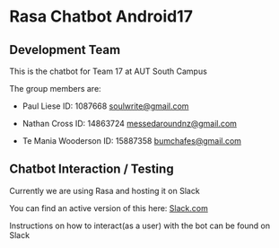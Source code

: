 # Rasa Chatbot Android17
## Development Team
This is the chatbot for Team 17 at AUT South Campus

The group members are:

- Paul Liese	ID: 1087668	soulwrite@gmail.com

- Nathan Cross	ID: 14863724	messedaroundnz@gmail.com

- Te Mania Wooderson	ID: 15887358	bumchafes@gmail.com

## Chatbot Interaction / Testing
Currently we are using Rasa and hosting it on Slack

You can find an active version of this here: [Slack.com](https://join.slack.com/t/chatbot17/shared_invite/enQtMzcwMTMzMjk0MTgxLTM0ZWRkNGM4MDkxMzJjODRhNzI0YzVjMzI1YTVjMmYxYjI3YTcxNGM2NmZiNmFmZmU1MmI3OGQzYjc2MWVlOWM)


Instructions on how to interact(as a user) with the bot can be found on Slack
